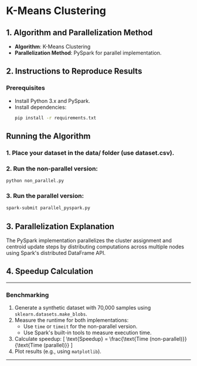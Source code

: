 # K-Means Clustering

## 1. Algorithm and Parallelization Method
- **Algorithm**: K-Means Clustering
- **Parallelization Method**: PySpark for parallel implementation.

## 2. Instructions to Reproduce Results
### Prerequisites
- Install Python 3.x and PySpark.
- Install dependencies:
  ```bash
  pip install -r requirements.txt

## Running the Algorithm
### 1. Place your dataset in the data/ folder (use dataset.csv).
### 2. Run the non-parallel version:
```bash
python non_parallel.py
```
### 3. Run the parallel version:
```bash
spark-submit parallel_pyspark.py
```
## 3. Parallelization Explanation 
The PySpark implementation parallelizes the cluster assignment and centroid update steps by distributing computations across multiple nodes using Spark's distributed DataFrame API.

## 4. Speedup Calculation
---
### **Benchmarking**
1. Generate a synthetic dataset with 70,000 samples using `sklearn.datasets.make_blobs`.
2. Measure the runtime for both implementations:
   - Use `time` or `timeit` for the non-parallel version.
   - Use Spark's built-in tools to measure execution time.
3. Calculate speedup: 
   \[
   \text{Speedup} = \frac{\text{Time (non-parallel)}}{\text{Time (parallel)}}
   \]
4. Plot results (e.g., using `matplotlib`).
---